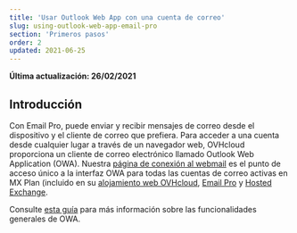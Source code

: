 ```yaml
---
title: 'Usar Outlook Web App con una cuenta de correo'
slug: using-outlook-web-app-email-pro
section: 'Primeros pasos'
order: 2
updated: 2021-06-25
---
```


**Última actualización: 26/02/2021**

## Introducción

Con Email Pro, puede enviar y recibir mensajes de correo desde el dispositivo y el cliente de correo que prefiera. Para acceder a una cuenta desde cualquier lugar a través de un navegador web, OVHcloud proporciona un cliente de correo electrónico llamado Outlook Web Application (OWA). Nuestra [página de conexión al webmail](https://www.ovhcloud.com/es-es/mail/) es el punto de acceso único a la interfaz OWA para todas las cuentas de correo activas en MX Plan (incluido en su [alojamiento web OVHcloud](https://www.ovhcloud.com/es-es/web-hosting/), [Email Pro](https://www.ovhcloud.com/es-es/emails/email-pro/) y [Hosted Exchange](https://www.ovhcloud.com/es-es/emails/hosted-exchange/).

Consulte [esta guía](https://docs.ovh.com/es/microsoft-collaborative-solutions/exchange_2016_guia_de_uso_de_outlook_web_app/) para más información sobre las funcionalidades generales de OWA.